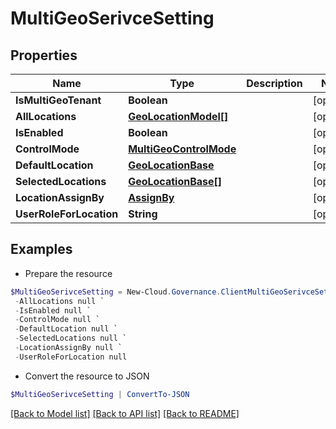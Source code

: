 # MultiGeoSerivceSetting
## Properties

Name | Type | Description | Notes
------------ | ------------- | ------------- | -------------
**IsMultiGeoTenant** | **Boolean** |  | [optional] 
**AllLocations** | [**GeoLocationModel[]**](GeoLocationModel.md) |  | [optional] 
**IsEnabled** | **Boolean** |  | [optional] 
**ControlMode** | [**MultiGeoControlMode**](MultiGeoControlMode.md) |  | [optional] 
**DefaultLocation** | [**GeoLocationBase**](GeoLocationBase.md) |  | [optional] 
**SelectedLocations** | [**GeoLocationBase[]**](GeoLocationBase.md) |  | [optional] 
**LocationAssignBy** | [**AssignBy**](AssignBy.md) |  | [optional] 
**UserRoleForLocation** | **String** |  | [optional] 

## Examples

- Prepare the resource
```powershell
$MultiGeoSerivceSetting = New-Cloud.Governance.ClientMultiGeoSerivceSetting  -IsMultiGeoTenant null `
 -AllLocations null `
 -IsEnabled null `
 -ControlMode null `
 -DefaultLocation null `
 -SelectedLocations null `
 -LocationAssignBy null `
 -UserRoleForLocation null
```

- Convert the resource to JSON
```powershell
$MultiGeoSerivceSetting | ConvertTo-JSON
```

[[Back to Model list]](../README.md#documentation-for-models) [[Back to API list]](../README.md#documentation-for-api-endpoints) [[Back to README]](../README.md)

